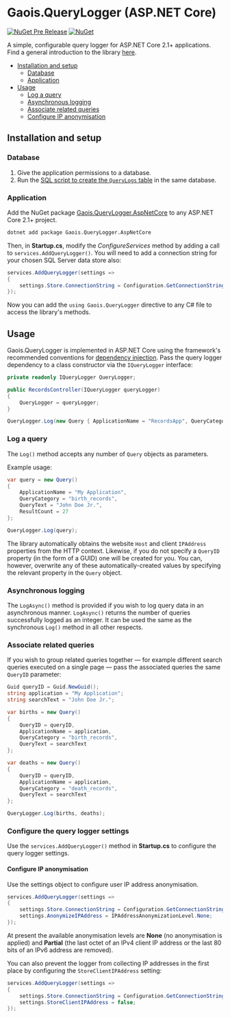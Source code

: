 # Gaois.QueryLogger (ASP.NET Core)

[![NuGet Pre Release](https://img.shields.io/nuget/vpre/Gaois.QueryLogger.AspNetCore.svg)](https://www.nuget.org/packages/Gaois.QueryLogger.AspNetCore/)
[![NuGet](https://img.shields.io/nuget/dt/Gaois.QueryLogger.AspNetCore.svg)](https://www.nuget.org/packages/Gaois.QueryLogger.AspNetCore/)

A simple, configurable query logger for ASP.NET Core 2.1+ applications. Find a general introduction to the library [here](../../).

- [Installation and setup](#installation-and-setup)
  - [Database](#database)
  - [Application](#application)
- [Usage](#usage)
  - [Log a query](#log-a-query)
  - [Asynchronous logging](#asynchronous-logging)
  - [Associate related queries](#associate-related-queries)
  - [Configure IP anonymisation](#configure-ip-anonymisation)

## Installation and setup

### Database

1. Give the application permissions to a database.
2. Run the [SQL script to create the `QueryLogs` table](https://github.com/dcufsg/Gaois.QueryLogger/tree/master/DBScripts) in the same database.

### Application

Add the NuGet package [Gaois.QueryLogger.AspNetCore](https://www.nuget.org/packages/Gaois.QueryLogger.AspNetCore/) to any ASP.NET Core 2.1+ project.

```cmd
dotnet add package Gaois.QueryLogger.AspNetCore
```

Then, in **Startup.cs**, modify the *ConfigureServices* method by adding a call to `services.AddQueryLogger()`. You will need to add a connection string for your chosen SQL Server data store also:

```csharp
services.AddQueryLogger(settings =>
{
    settings.Store.ConnectionString = Configuration.GetConnectionString("query_logger");
});
```

Now you can add the `using Gaois.QueryLogger` directive to any C# file to access the library's methods.

## Usage

Gaois.QueryLogger is implemented in ASP.NET Core using the framework's recommended conventions for [dependency injection](https://docs.microsoft.com/en-us/aspnet/core/fundamentals/dependency-injection). Pass the query logger dependency to a class constructor via the `IQueryLogger` interface:

```csharp
private readonly IQueryLogger QueryLogger;

public RecordsController(IQueryLogger queryLogger)
{
    QueryLogger = queryLogger;
}

QueryLogger.Log(new Query { ApplicationName = "RecordsApp", QueryCategory = "birth_records", QueryText = "test" });
```

### Log a query

The `Log()` method accepts any number of `Query` objects as parameters.

Example usage:

```csharp
var query = new Query()
{
    ApplicationName = "My Application",
    QueryCategory = "birth_records",
    QueryText = "John Doe Jr.",
    ResultCount = 27
};

QueryLogger.Log(query);
```

The library automatically obtains the website `Host` and client `IPAddress` properties from the HTTP context. Likewise, if you do not specify a `QueryID` property (in the form of a GUID) one will be created for you. You can, however, overwrite any of these automatically-created values by specifying the relevant property in the `Query` object.

### Asynchronous logging

The `LogAsync()` method is provided if you wish to log query data in an asynchronous manner. `LogAsync()` returns the number of queries successfully logged as an integer. It can be used the same as the synchronous `Log()` method in all other respects.

### Associate related queries

If you wish to group related queries together — for example different search queries executed on a single page — pass the associated queries the same `QueryID` parameter:

```csharp
Guid queryID = Guid.NewGuid();
string application = "My Application";
string searchText = "John Doe Jr.";

var births = new Query()
{
    QueryID = queryID,
    ApplicationName = application,
    QueryCategory = "birth_records",
    QueryText = searchText
};

var deaths = new Query()
{
    QueryID = queryID,
    ApplicationName = application,
    QueryCategory = "death_records",
    QueryText = searchText
};

QueryLogger.Log(births, deaths);
```

### Configure the query logger settings

Use the `services.AddQueryLogger()` method in **Startup.cs** to configure the query logger settings.

#### Configure IP anonymisation

Use the settings object to configure user IP address anonymisation.

```csharp
services.AddQueryLogger(settings =>
{
    settings.Store.ConnectionString = Configuration.GetConnectionString("query_logger");
    settings.AnonymizeIPAddress = IPAddressAnonymizationLevel.None;
});
```

At present the available anonymisation levels are **None** (no anonymisation is applied) and **Partial** (the last octet of an IPv4 client IP address or the last 80 bits of an IPv6 address are removed).

You can also prevent the logger from collecting IP addresses in the first place by configuring the `StoreClientIPAddress` setting:

```csharp
services.AddQueryLogger(settings =>
{
    settings.Store.ConnectionString = Configuration.GetConnectionString("query_logger");
    settings.StoreClientIPAddress = false;
});
```